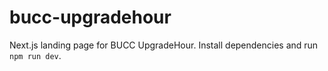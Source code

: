 # bucc-upgradehour

Next.js landing page for BUCC UpgradeHour. Install dependencies and run `npm run dev`.
